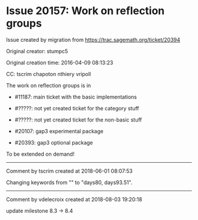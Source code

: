 # Issue 20157: Work on reflection groups

Issue created by migration from https://trac.sagemath.org/ticket/20394

Original creator: stumpc5

Original creation time: 2016-04-09 08:13:23

CC:  tscrim chapoton nthiery vripoll

The work on reflection groups is in
* #11187: main ticket with the basic implementations
* #?????: not yet created ticket for the category stuff
* #?????: not yet created ticket for the non-basic stuff

* #20107: gap3 experimental package
* #20393: gap3 optional package

To be extended on demand!


---

Comment by tscrim created at 2018-06-01 08:07:53

Changing keywords from "" to "days80, days93.51".


---

Comment by vdelecroix created at 2018-08-03 19:20:18

update milestone 8.3 -> 8.4

